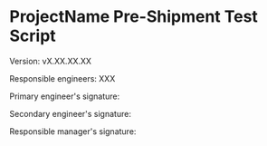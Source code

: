 # ProjectName Pre-Shipment Test Script

Version: vX.XX.XX.XX

Responsible engineers: XXX

Primary engineer's signature:

Secondary engineer's signature:

Responsible manager's signature:
